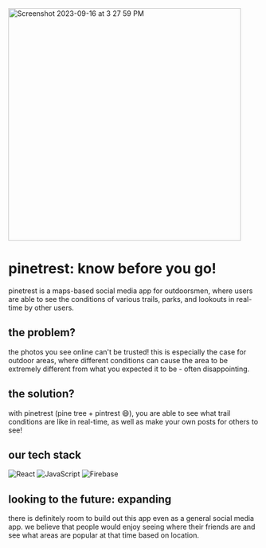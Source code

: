 <img width="467" alt="Screenshot 2023-09-16 at 3 27 59 PM" src="https://github.com/dourian/twinterest/assets/122124464/4df598dd-0cc4-4dc1-8e03-31e2a8954e06">

# pinetrest: know before you go!
pinetrest is a maps-based social media app for outdoorsmen, where users are able to see the conditions of various trails, parks, and lookouts in real-time by other users.

## the problem?
the photos you see online can't be trusted! this is especially the case for outdoor areas, where different conditions can cause the area to be extremely different from what you expected it to be - often disappointing.

## the solution?
with pinetrest (pine tree + pintrest 😄), you are able to see what trail conditions are like in real-time, as well as make your own posts for others to see!

## our tech stack
![React](https://img.shields.io/badge/react-%2320232a.svg?style=for-the-badge&logo=react&logoColor=%2361DAFB)
![JavaScript](https://img.shields.io/badge/javascript-%23323330.svg?style=for-the-badge&logo=javascript&logoColor=%23F7DF1E)
![Firebase](https://img.shields.io/badge/Firebase-039BE5?style=for-the-badge&logo=Firebase&logoColor=white)

## looking to the future: expanding
there is definitely room to build out this app even as a general social media app. we believe that people would enjoy seeing where their friends are and see what areas are popular at that time based on location.
